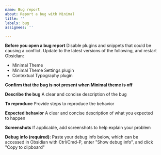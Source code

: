 ```yaml
---
name: Bug report
about: Report a bug with Minimal
title: ''
labels: bug
assignees: ''

---
```


**Before you open a bug report**
Disable plugins and snippets that could be causing a conflict. Update to the latest versions of the following, and restart Obsidian:

- Minimal Theme
- Minimal Theme Settings plugin
- Contextual Typography plugin

**Confirm that the bug is not present when Minimal theme is off**

**Describe the bug**
A clear and concise description of the bug

**To reproduce**
Provide steps to reproduce the behavior

**Expected behavior**
A clear and concise description of what you expected to happen

**Screenshots**
If applicable, add screenshots to help explain your problem

**Debug info (required):**
Paste your debug info below, which can be accessed in Obsidian with Ctrl/Cmd-P, enter "Show debug info", and click "Copy to clipboard"
